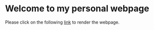 # Welcome to my personal webpage

Please click on the following [link](https://joaquinmenendez.github.io) to render the webpage.
